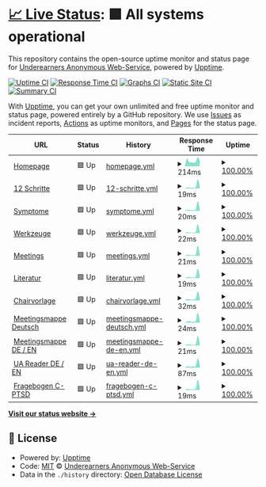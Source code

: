 # [📈 Live Status](https://anonyme-unterverdiener.de/upptime-uadeutschland): <!--live status--> **🟩 All systems operational**

This repository contains the open-source uptime monitor and status page for [Underearners Anonymous Web-Service](https://uadeutschland.github.io), powered by [Upptime](https://github.com/upptime/upptime).

[![Uptime CI](https://github.com/uadeutschland/upptime-uadeutschland/workflows/Uptime%20CI/badge.svg)](https://github.com/uadeutschland/upptime-uadeutschland/actions?query=workflow%3A%22Uptime+CI%22)
[![Response Time CI](https://github.com/uadeutschland/upptime-uadeutschland/workflows/Response%20Time%20CI/badge.svg)](https://github.com/uadeutschland/upptime-uadeutschland/actions?query=workflow%3A%22Response+Time+CI%22)
[![Graphs CI](https://github.com/uadeutschland/upptime-uadeutschland/workflows/Graphs%20CI/badge.svg)](https://github.com/uadeutschland/upptime-uadeutschland/actions?query=workflow%3A%22Graphs+CI%22)
[![Static Site CI](https://github.com/uadeutschland/upptime-uadeutschland/workflows/Static%20Site%20CI/badge.svg)](https://github.com/uadeutschland/upptime-uadeutschland/actions?query=workflow%3A%22Static+Site+CI%22)
[![Summary CI](https://github.com/uadeutschland/upptime-uadeutschland/workflows/Summary%20CI/badge.svg)](https://github.com/uadeutschland/upptime-uadeutschland/actions?query=workflow%3A%22Summary+CI%22)

With [Upptime](https://upptime.js.org), you can get your own unlimited and free uptime monitor and status page, powered entirely by a GitHub repository. We use [Issues](https://github.com/uadeutschland/upptime-uadeutschland/issues) as incident reports, [Actions](https://github.com/uadeutschland/upptime-uadeutschland/actions) as uptime monitors, and [Pages](https://https://anonyme-unterverdiener.de/upptime) for the status page.

<!--start: status pages-->
<!-- This summary is generated by Upptime (https://github.com/upptime/upptime) -->
<!-- Do not edit this manually, your changes will be overwritten -->
<!-- prettier-ignore -->
| URL | Status | History | Response Time | Uptime |
| --- | ------ | ------- | ------------- | ------ |
| <img alt="" src="https://icons.duckduckgo.com/ip3/anonyme-unterverdiener.de.ico" height="13"> [Homepage](https://anonyme-unterverdiener.de/) | 🟩 Up | [homepage.yml](https://github.com/uadeutschland/upptime-uadeutschland/commits/HEAD/history/homepage.yml) | <details><summary><img alt="Response time graph" src="./graphs/homepage/response-time-week.png" height="20"> 214ms</summary><br><a href="https://uadeutschland.github.io/upptime-uadeutschland/history/homepage"><img alt="Response time 278" src="https://img.shields.io/endpoint?url=https%3A%2F%2Fraw.githubusercontent.com%2Fuadeutschland%2Fupptime-uadeutschland%2FHEAD%2Fapi%2Fhomepage%2Fresponse-time.json"></a><br><a href="https://uadeutschland.github.io/upptime-uadeutschland/history/homepage"><img alt="24-hour response time 216" src="https://img.shields.io/endpoint?url=https%3A%2F%2Fraw.githubusercontent.com%2Fuadeutschland%2Fupptime-uadeutschland%2FHEAD%2Fapi%2Fhomepage%2Fresponse-time-day.json"></a><br><a href="https://uadeutschland.github.io/upptime-uadeutschland/history/homepage"><img alt="7-day response time 214" src="https://img.shields.io/endpoint?url=https%3A%2F%2Fraw.githubusercontent.com%2Fuadeutschland%2Fupptime-uadeutschland%2FHEAD%2Fapi%2Fhomepage%2Fresponse-time-week.json"></a><br><a href="https://uadeutschland.github.io/upptime-uadeutschland/history/homepage"><img alt="30-day response time 216" src="https://img.shields.io/endpoint?url=https%3A%2F%2Fraw.githubusercontent.com%2Fuadeutschland%2Fupptime-uadeutschland%2FHEAD%2Fapi%2Fhomepage%2Fresponse-time-month.json"></a><br><a href="https://uadeutschland.github.io/upptime-uadeutschland/history/homepage"><img alt="1-year response time 271" src="https://img.shields.io/endpoint?url=https%3A%2F%2Fraw.githubusercontent.com%2Fuadeutschland%2Fupptime-uadeutschland%2FHEAD%2Fapi%2Fhomepage%2Fresponse-time-year.json"></a></details> | <details><summary><a href="https://uadeutschland.github.io/upptime-uadeutschland/history/homepage">100.00%</a></summary><a href="https://uadeutschland.github.io/upptime-uadeutschland/history/homepage"><img alt="All-time uptime 99.98%" src="https://img.shields.io/endpoint?url=https%3A%2F%2Fraw.githubusercontent.com%2Fuadeutschland%2Fupptime-uadeutschland%2FHEAD%2Fapi%2Fhomepage%2Fuptime.json"></a><br><a href="https://uadeutschland.github.io/upptime-uadeutschland/history/homepage"><img alt="24-hour uptime 100.00%" src="https://img.shields.io/endpoint?url=https%3A%2F%2Fraw.githubusercontent.com%2Fuadeutschland%2Fupptime-uadeutschland%2FHEAD%2Fapi%2Fhomepage%2Fuptime-day.json"></a><br><a href="https://uadeutschland.github.io/upptime-uadeutschland/history/homepage"><img alt="7-day uptime 100.00%" src="https://img.shields.io/endpoint?url=https%3A%2F%2Fraw.githubusercontent.com%2Fuadeutschland%2Fupptime-uadeutschland%2FHEAD%2Fapi%2Fhomepage%2Fuptime-week.json"></a><br><a href="https://uadeutschland.github.io/upptime-uadeutschland/history/homepage"><img alt="30-day uptime 100.00%" src="https://img.shields.io/endpoint?url=https%3A%2F%2Fraw.githubusercontent.com%2Fuadeutschland%2Fupptime-uadeutschland%2FHEAD%2Fapi%2Fhomepage%2Fuptime-month.json"></a><br><a href="https://uadeutschland.github.io/upptime-uadeutschland/history/homepage"><img alt="1-year uptime 100.00%" src="https://img.shields.io/endpoint?url=https%3A%2F%2Fraw.githubusercontent.com%2Fuadeutschland%2Fupptime-uadeutschland%2FHEAD%2Fapi%2Fhomepage%2Fuptime-year.json"></a></details>
| <img alt="" src="https://icons.duckduckgo.com/ip3/anonyme-unterverdiener.de.ico" height="13"> [12 Schritte](https://anonyme-unterverdiener.de/12schritte/) | 🟩 Up | [12-schritte.yml](https://github.com/uadeutschland/upptime-uadeutschland/commits/HEAD/history/12-schritte.yml) | <details><summary><img alt="Response time graph" src="./graphs/12-schritte/response-time-week.png" height="20"> 19ms</summary><br><a href="https://uadeutschland.github.io/upptime-uadeutschland/history/12-schritte"><img alt="Response time 57" src="https://img.shields.io/endpoint?url=https%3A%2F%2Fraw.githubusercontent.com%2Fuadeutschland%2Fupptime-uadeutschland%2FHEAD%2Fapi%2F12-schritte%2Fresponse-time.json"></a><br><a href="https://uadeutschland.github.io/upptime-uadeutschland/history/12-schritte"><img alt="24-hour response time 17" src="https://img.shields.io/endpoint?url=https%3A%2F%2Fraw.githubusercontent.com%2Fuadeutschland%2Fupptime-uadeutschland%2FHEAD%2Fapi%2F12-schritte%2Fresponse-time-day.json"></a><br><a href="https://uadeutschland.github.io/upptime-uadeutschland/history/12-schritte"><img alt="7-day response time 19" src="https://img.shields.io/endpoint?url=https%3A%2F%2Fraw.githubusercontent.com%2Fuadeutschland%2Fupptime-uadeutschland%2FHEAD%2Fapi%2F12-schritte%2Fresponse-time-week.json"></a><br><a href="https://uadeutschland.github.io/upptime-uadeutschland/history/12-schritte"><img alt="30-day response time 33" src="https://img.shields.io/endpoint?url=https%3A%2F%2Fraw.githubusercontent.com%2Fuadeutschland%2Fupptime-uadeutschland%2FHEAD%2Fapi%2F12-schritte%2Fresponse-time-month.json"></a><br><a href="https://uadeutschland.github.io/upptime-uadeutschland/history/12-schritte"><img alt="1-year response time 62" src="https://img.shields.io/endpoint?url=https%3A%2F%2Fraw.githubusercontent.com%2Fuadeutschland%2Fupptime-uadeutschland%2FHEAD%2Fapi%2F12-schritte%2Fresponse-time-year.json"></a></details> | <details><summary><a href="https://uadeutschland.github.io/upptime-uadeutschland/history/12-schritte">100.00%</a></summary><a href="https://uadeutschland.github.io/upptime-uadeutschland/history/12-schritte"><img alt="All-time uptime 99.99%" src="https://img.shields.io/endpoint?url=https%3A%2F%2Fraw.githubusercontent.com%2Fuadeutschland%2Fupptime-uadeutschland%2FHEAD%2Fapi%2F12-schritte%2Fuptime.json"></a><br><a href="https://uadeutschland.github.io/upptime-uadeutschland/history/12-schritte"><img alt="24-hour uptime 100.00%" src="https://img.shields.io/endpoint?url=https%3A%2F%2Fraw.githubusercontent.com%2Fuadeutschland%2Fupptime-uadeutschland%2FHEAD%2Fapi%2F12-schritte%2Fuptime-day.json"></a><br><a href="https://uadeutschland.github.io/upptime-uadeutschland/history/12-schritte"><img alt="7-day uptime 100.00%" src="https://img.shields.io/endpoint?url=https%3A%2F%2Fraw.githubusercontent.com%2Fuadeutschland%2Fupptime-uadeutschland%2FHEAD%2Fapi%2F12-schritte%2Fuptime-week.json"></a><br><a href="https://uadeutschland.github.io/upptime-uadeutschland/history/12-schritte"><img alt="30-day uptime 100.00%" src="https://img.shields.io/endpoint?url=https%3A%2F%2Fraw.githubusercontent.com%2Fuadeutschland%2Fupptime-uadeutschland%2FHEAD%2Fapi%2F12-schritte%2Fuptime-month.json"></a><br><a href="https://uadeutschland.github.io/upptime-uadeutschland/history/12-schritte"><img alt="1-year uptime 100.00%" src="https://img.shields.io/endpoint?url=https%3A%2F%2Fraw.githubusercontent.com%2Fuadeutschland%2Fupptime-uadeutschland%2FHEAD%2Fapi%2F12-schritte%2Fuptime-year.json"></a></details>
| <img alt="" src="https://icons.duckduckgo.com/ip3/anonyme-unterverdiener.de.ico" height="13"> [Symptome](https://anonyme-unterverdiener.de/symptome/) | 🟩 Up | [symptome.yml](https://github.com/uadeutschland/upptime-uadeutschland/commits/HEAD/history/symptome.yml) | <details><summary><img alt="Response time graph" src="./graphs/symptome/response-time-week.png" height="20"> 20ms</summary><br><a href="https://uadeutschland.github.io/upptime-uadeutschland/history/symptome"><img alt="Response time 44" src="https://img.shields.io/endpoint?url=https%3A%2F%2Fraw.githubusercontent.com%2Fuadeutschland%2Fupptime-uadeutschland%2FHEAD%2Fapi%2Fsymptome%2Fresponse-time.json"></a><br><a href="https://uadeutschland.github.io/upptime-uadeutschland/history/symptome"><img alt="24-hour response time 16" src="https://img.shields.io/endpoint?url=https%3A%2F%2Fraw.githubusercontent.com%2Fuadeutschland%2Fupptime-uadeutschland%2FHEAD%2Fapi%2Fsymptome%2Fresponse-time-day.json"></a><br><a href="https://uadeutschland.github.io/upptime-uadeutschland/history/symptome"><img alt="7-day response time 20" src="https://img.shields.io/endpoint?url=https%3A%2F%2Fraw.githubusercontent.com%2Fuadeutschland%2Fupptime-uadeutschland%2FHEAD%2Fapi%2Fsymptome%2Fresponse-time-week.json"></a><br><a href="https://uadeutschland.github.io/upptime-uadeutschland/history/symptome"><img alt="30-day response time 32" src="https://img.shields.io/endpoint?url=https%3A%2F%2Fraw.githubusercontent.com%2Fuadeutschland%2Fupptime-uadeutschland%2FHEAD%2Fapi%2Fsymptome%2Fresponse-time-month.json"></a><br><a href="https://uadeutschland.github.io/upptime-uadeutschland/history/symptome"><img alt="1-year response time 45" src="https://img.shields.io/endpoint?url=https%3A%2F%2Fraw.githubusercontent.com%2Fuadeutschland%2Fupptime-uadeutschland%2FHEAD%2Fapi%2Fsymptome%2Fresponse-time-year.json"></a></details> | <details><summary><a href="https://uadeutschland.github.io/upptime-uadeutschland/history/symptome">100.00%</a></summary><a href="https://uadeutschland.github.io/upptime-uadeutschland/history/symptome"><img alt="All-time uptime 99.99%" src="https://img.shields.io/endpoint?url=https%3A%2F%2Fraw.githubusercontent.com%2Fuadeutschland%2Fupptime-uadeutschland%2FHEAD%2Fapi%2Fsymptome%2Fuptime.json"></a><br><a href="https://uadeutschland.github.io/upptime-uadeutschland/history/symptome"><img alt="24-hour uptime 100.00%" src="https://img.shields.io/endpoint?url=https%3A%2F%2Fraw.githubusercontent.com%2Fuadeutschland%2Fupptime-uadeutschland%2FHEAD%2Fapi%2Fsymptome%2Fuptime-day.json"></a><br><a href="https://uadeutschland.github.io/upptime-uadeutschland/history/symptome"><img alt="7-day uptime 100.00%" src="https://img.shields.io/endpoint?url=https%3A%2F%2Fraw.githubusercontent.com%2Fuadeutschland%2Fupptime-uadeutschland%2FHEAD%2Fapi%2Fsymptome%2Fuptime-week.json"></a><br><a href="https://uadeutschland.github.io/upptime-uadeutschland/history/symptome"><img alt="30-day uptime 100.00%" src="https://img.shields.io/endpoint?url=https%3A%2F%2Fraw.githubusercontent.com%2Fuadeutschland%2Fupptime-uadeutschland%2FHEAD%2Fapi%2Fsymptome%2Fuptime-month.json"></a><br><a href="https://uadeutschland.github.io/upptime-uadeutschland/history/symptome"><img alt="1-year uptime 100.00%" src="https://img.shields.io/endpoint?url=https%3A%2F%2Fraw.githubusercontent.com%2Fuadeutschland%2Fupptime-uadeutschland%2FHEAD%2Fapi%2Fsymptome%2Fuptime-year.json"></a></details>
| <img alt="" src="https://icons.duckduckgo.com/ip3/anonyme-unterverdiener.de.ico" height="13"> [Werkzeuge](https://anonyme-unterverdiener.de/werkzeuge/) | 🟩 Up | [werkzeuge.yml](https://github.com/uadeutschland/upptime-uadeutschland/commits/HEAD/history/werkzeuge.yml) | <details><summary><img alt="Response time graph" src="./graphs/werkzeuge/response-time-week.png" height="20"> 22ms</summary><br><a href="https://uadeutschland.github.io/upptime-uadeutschland/history/werkzeuge"><img alt="Response time 42" src="https://img.shields.io/endpoint?url=https%3A%2F%2Fraw.githubusercontent.com%2Fuadeutschland%2Fupptime-uadeutschland%2FHEAD%2Fapi%2Fwerkzeuge%2Fresponse-time.json"></a><br><a href="https://uadeutschland.github.io/upptime-uadeutschland/history/werkzeuge"><img alt="24-hour response time 14" src="https://img.shields.io/endpoint?url=https%3A%2F%2Fraw.githubusercontent.com%2Fuadeutschland%2Fupptime-uadeutschland%2FHEAD%2Fapi%2Fwerkzeuge%2Fresponse-time-day.json"></a><br><a href="https://uadeutschland.github.io/upptime-uadeutschland/history/werkzeuge"><img alt="7-day response time 22" src="https://img.shields.io/endpoint?url=https%3A%2F%2Fraw.githubusercontent.com%2Fuadeutschland%2Fupptime-uadeutschland%2FHEAD%2Fapi%2Fwerkzeuge%2Fresponse-time-week.json"></a><br><a href="https://uadeutschland.github.io/upptime-uadeutschland/history/werkzeuge"><img alt="30-day response time 33" src="https://img.shields.io/endpoint?url=https%3A%2F%2Fraw.githubusercontent.com%2Fuadeutschland%2Fupptime-uadeutschland%2FHEAD%2Fapi%2Fwerkzeuge%2Fresponse-time-month.json"></a><br><a href="https://uadeutschland.github.io/upptime-uadeutschland/history/werkzeuge"><img alt="1-year response time 42" src="https://img.shields.io/endpoint?url=https%3A%2F%2Fraw.githubusercontent.com%2Fuadeutschland%2Fupptime-uadeutschland%2FHEAD%2Fapi%2Fwerkzeuge%2Fresponse-time-year.json"></a></details> | <details><summary><a href="https://uadeutschland.github.io/upptime-uadeutschland/history/werkzeuge">100.00%</a></summary><a href="https://uadeutschland.github.io/upptime-uadeutschland/history/werkzeuge"><img alt="All-time uptime 99.99%" src="https://img.shields.io/endpoint?url=https%3A%2F%2Fraw.githubusercontent.com%2Fuadeutschland%2Fupptime-uadeutschland%2FHEAD%2Fapi%2Fwerkzeuge%2Fuptime.json"></a><br><a href="https://uadeutschland.github.io/upptime-uadeutschland/history/werkzeuge"><img alt="24-hour uptime 100.00%" src="https://img.shields.io/endpoint?url=https%3A%2F%2Fraw.githubusercontent.com%2Fuadeutschland%2Fupptime-uadeutschland%2FHEAD%2Fapi%2Fwerkzeuge%2Fuptime-day.json"></a><br><a href="https://uadeutschland.github.io/upptime-uadeutschland/history/werkzeuge"><img alt="7-day uptime 100.00%" src="https://img.shields.io/endpoint?url=https%3A%2F%2Fraw.githubusercontent.com%2Fuadeutschland%2Fupptime-uadeutschland%2FHEAD%2Fapi%2Fwerkzeuge%2Fuptime-week.json"></a><br><a href="https://uadeutschland.github.io/upptime-uadeutschland/history/werkzeuge"><img alt="30-day uptime 100.00%" src="https://img.shields.io/endpoint?url=https%3A%2F%2Fraw.githubusercontent.com%2Fuadeutschland%2Fupptime-uadeutschland%2FHEAD%2Fapi%2Fwerkzeuge%2Fuptime-month.json"></a><br><a href="https://uadeutschland.github.io/upptime-uadeutschland/history/werkzeuge"><img alt="1-year uptime 100.00%" src="https://img.shields.io/endpoint?url=https%3A%2F%2Fraw.githubusercontent.com%2Fuadeutschland%2Fupptime-uadeutschland%2FHEAD%2Fapi%2Fwerkzeuge%2Fuptime-year.json"></a></details>
| <img alt="" src="https://icons.duckduckgo.com/ip3/anonyme-unterverdiener.de.ico" height="13"> [Meetings](https://anonyme-unterverdiener.de/meetings/) | 🟩 Up | [meetings.yml](https://github.com/uadeutschland/upptime-uadeutschland/commits/HEAD/history/meetings.yml) | <details><summary><img alt="Response time graph" src="./graphs/meetings/response-time-week.png" height="20"> 21ms</summary><br><a href="https://uadeutschland.github.io/upptime-uadeutschland/history/meetings"><img alt="Response time 45" src="https://img.shields.io/endpoint?url=https%3A%2F%2Fraw.githubusercontent.com%2Fuadeutschland%2Fupptime-uadeutschland%2FHEAD%2Fapi%2Fmeetings%2Fresponse-time.json"></a><br><a href="https://uadeutschland.github.io/upptime-uadeutschland/history/meetings"><img alt="24-hour response time 14" src="https://img.shields.io/endpoint?url=https%3A%2F%2Fraw.githubusercontent.com%2Fuadeutschland%2Fupptime-uadeutschland%2FHEAD%2Fapi%2Fmeetings%2Fresponse-time-day.json"></a><br><a href="https://uadeutschland.github.io/upptime-uadeutschland/history/meetings"><img alt="7-day response time 21" src="https://img.shields.io/endpoint?url=https%3A%2F%2Fraw.githubusercontent.com%2Fuadeutschland%2Fupptime-uadeutschland%2FHEAD%2Fapi%2Fmeetings%2Fresponse-time-week.json"></a><br><a href="https://uadeutschland.github.io/upptime-uadeutschland/history/meetings"><img alt="30-day response time 34" src="https://img.shields.io/endpoint?url=https%3A%2F%2Fraw.githubusercontent.com%2Fuadeutschland%2Fupptime-uadeutschland%2FHEAD%2Fapi%2Fmeetings%2Fresponse-time-month.json"></a><br><a href="https://uadeutschland.github.io/upptime-uadeutschland/history/meetings"><img alt="1-year response time 45" src="https://img.shields.io/endpoint?url=https%3A%2F%2Fraw.githubusercontent.com%2Fuadeutschland%2Fupptime-uadeutschland%2FHEAD%2Fapi%2Fmeetings%2Fresponse-time-year.json"></a></details> | <details><summary><a href="https://uadeutschland.github.io/upptime-uadeutschland/history/meetings">100.00%</a></summary><a href="https://uadeutschland.github.io/upptime-uadeutschland/history/meetings"><img alt="All-time uptime 99.99%" src="https://img.shields.io/endpoint?url=https%3A%2F%2Fraw.githubusercontent.com%2Fuadeutschland%2Fupptime-uadeutschland%2FHEAD%2Fapi%2Fmeetings%2Fuptime.json"></a><br><a href="https://uadeutschland.github.io/upptime-uadeutschland/history/meetings"><img alt="24-hour uptime 100.00%" src="https://img.shields.io/endpoint?url=https%3A%2F%2Fraw.githubusercontent.com%2Fuadeutschland%2Fupptime-uadeutschland%2FHEAD%2Fapi%2Fmeetings%2Fuptime-day.json"></a><br><a href="https://uadeutschland.github.io/upptime-uadeutschland/history/meetings"><img alt="7-day uptime 100.00%" src="https://img.shields.io/endpoint?url=https%3A%2F%2Fraw.githubusercontent.com%2Fuadeutschland%2Fupptime-uadeutschland%2FHEAD%2Fapi%2Fmeetings%2Fuptime-week.json"></a><br><a href="https://uadeutschland.github.io/upptime-uadeutschland/history/meetings"><img alt="30-day uptime 100.00%" src="https://img.shields.io/endpoint?url=https%3A%2F%2Fraw.githubusercontent.com%2Fuadeutschland%2Fupptime-uadeutschland%2FHEAD%2Fapi%2Fmeetings%2Fuptime-month.json"></a><br><a href="https://uadeutschland.github.io/upptime-uadeutschland/history/meetings"><img alt="1-year uptime 100.00%" src="https://img.shields.io/endpoint?url=https%3A%2F%2Fraw.githubusercontent.com%2Fuadeutschland%2Fupptime-uadeutschland%2FHEAD%2Fapi%2Fmeetings%2Fuptime-year.json"></a></details>
| <img alt="" src="https://icons.duckduckgo.com/ip3/anonyme-unterverdiener.de.ico" height="13"> [Literatur](https://anonyme-unterverdiener.de/literatur/) | 🟩 Up | [literatur.yml](https://github.com/uadeutschland/upptime-uadeutschland/commits/HEAD/history/literatur.yml) | <details><summary><img alt="Response time graph" src="./graphs/literatur/response-time-week.png" height="20"> 19ms</summary><br><a href="https://uadeutschland.github.io/upptime-uadeutschland/history/literatur"><img alt="Response time 43" src="https://img.shields.io/endpoint?url=https%3A%2F%2Fraw.githubusercontent.com%2Fuadeutschland%2Fupptime-uadeutschland%2FHEAD%2Fapi%2Fliteratur%2Fresponse-time.json"></a><br><a href="https://uadeutschland.github.io/upptime-uadeutschland/history/literatur"><img alt="24-hour response time 12" src="https://img.shields.io/endpoint?url=https%3A%2F%2Fraw.githubusercontent.com%2Fuadeutschland%2Fupptime-uadeutschland%2FHEAD%2Fapi%2Fliteratur%2Fresponse-time-day.json"></a><br><a href="https://uadeutschland.github.io/upptime-uadeutschland/history/literatur"><img alt="7-day response time 19" src="https://img.shields.io/endpoint?url=https%3A%2F%2Fraw.githubusercontent.com%2Fuadeutschland%2Fupptime-uadeutschland%2FHEAD%2Fapi%2Fliteratur%2Fresponse-time-week.json"></a><br><a href="https://uadeutschland.github.io/upptime-uadeutschland/history/literatur"><img alt="30-day response time 35" src="https://img.shields.io/endpoint?url=https%3A%2F%2Fraw.githubusercontent.com%2Fuadeutschland%2Fupptime-uadeutschland%2FHEAD%2Fapi%2Fliteratur%2Fresponse-time-month.json"></a><br><a href="https://uadeutschland.github.io/upptime-uadeutschland/history/literatur"><img alt="1-year response time 44" src="https://img.shields.io/endpoint?url=https%3A%2F%2Fraw.githubusercontent.com%2Fuadeutschland%2Fupptime-uadeutschland%2FHEAD%2Fapi%2Fliteratur%2Fresponse-time-year.json"></a></details> | <details><summary><a href="https://uadeutschland.github.io/upptime-uadeutschland/history/literatur">100.00%</a></summary><a href="https://uadeutschland.github.io/upptime-uadeutschland/history/literatur"><img alt="All-time uptime 99.99%" src="https://img.shields.io/endpoint?url=https%3A%2F%2Fraw.githubusercontent.com%2Fuadeutschland%2Fupptime-uadeutschland%2FHEAD%2Fapi%2Fliteratur%2Fuptime.json"></a><br><a href="https://uadeutschland.github.io/upptime-uadeutschland/history/literatur"><img alt="24-hour uptime 100.00%" src="https://img.shields.io/endpoint?url=https%3A%2F%2Fraw.githubusercontent.com%2Fuadeutschland%2Fupptime-uadeutschland%2FHEAD%2Fapi%2Fliteratur%2Fuptime-day.json"></a><br><a href="https://uadeutschland.github.io/upptime-uadeutschland/history/literatur"><img alt="7-day uptime 100.00%" src="https://img.shields.io/endpoint?url=https%3A%2F%2Fraw.githubusercontent.com%2Fuadeutschland%2Fupptime-uadeutschland%2FHEAD%2Fapi%2Fliteratur%2Fuptime-week.json"></a><br><a href="https://uadeutschland.github.io/upptime-uadeutschland/history/literatur"><img alt="30-day uptime 100.00%" src="https://img.shields.io/endpoint?url=https%3A%2F%2Fraw.githubusercontent.com%2Fuadeutschland%2Fupptime-uadeutschland%2FHEAD%2Fapi%2Fliteratur%2Fuptime-month.json"></a><br><a href="https://uadeutschland.github.io/upptime-uadeutschland/history/literatur"><img alt="1-year uptime 100.00%" src="https://img.shields.io/endpoint?url=https%3A%2F%2Fraw.githubusercontent.com%2Fuadeutschland%2Fupptime-uadeutschland%2FHEAD%2Fapi%2Fliteratur%2Fuptime-year.json"></a></details>
| <img alt="" src="https://icons.duckduckgo.com/ip3/anonyme-unterverdiener.de.ico" height="13"> [Chairvorlage](https://anonyme-unterverdiener.de/files/UA-Online-Chairvorlage-dt.pdf) | 🟩 Up | [chairvorlage.yml](https://github.com/uadeutschland/upptime-uadeutschland/commits/HEAD/history/chairvorlage.yml) | <details><summary><img alt="Response time graph" src="./graphs/chairvorlage/response-time-week.png" height="20"> 32ms</summary><br><a href="https://uadeutschland.github.io/upptime-uadeutschland/history/chairvorlage"><img alt="Response time 53" src="https://img.shields.io/endpoint?url=https%3A%2F%2Fraw.githubusercontent.com%2Fuadeutschland%2Fupptime-uadeutschland%2FHEAD%2Fapi%2Fchairvorlage%2Fresponse-time.json"></a><br><a href="https://uadeutschland.github.io/upptime-uadeutschland/history/chairvorlage"><img alt="24-hour response time 28" src="https://img.shields.io/endpoint?url=https%3A%2F%2Fraw.githubusercontent.com%2Fuadeutschland%2Fupptime-uadeutschland%2FHEAD%2Fapi%2Fchairvorlage%2Fresponse-time-day.json"></a><br><a href="https://uadeutschland.github.io/upptime-uadeutschland/history/chairvorlage"><img alt="7-day response time 32" src="https://img.shields.io/endpoint?url=https%3A%2F%2Fraw.githubusercontent.com%2Fuadeutschland%2Fupptime-uadeutschland%2FHEAD%2Fapi%2Fchairvorlage%2Fresponse-time-week.json"></a><br><a href="https://uadeutschland.github.io/upptime-uadeutschland/history/chairvorlage"><img alt="30-day response time 44" src="https://img.shields.io/endpoint?url=https%3A%2F%2Fraw.githubusercontent.com%2Fuadeutschland%2Fupptime-uadeutschland%2FHEAD%2Fapi%2Fchairvorlage%2Fresponse-time-month.json"></a><br><a href="https://uadeutschland.github.io/upptime-uadeutschland/history/chairvorlage"><img alt="1-year response time 53" src="https://img.shields.io/endpoint?url=https%3A%2F%2Fraw.githubusercontent.com%2Fuadeutschland%2Fupptime-uadeutschland%2FHEAD%2Fapi%2Fchairvorlage%2Fresponse-time-year.json"></a></details> | <details><summary><a href="https://uadeutschland.github.io/upptime-uadeutschland/history/chairvorlage">100.00%</a></summary><a href="https://uadeutschland.github.io/upptime-uadeutschland/history/chairvorlage"><img alt="All-time uptime 99.99%" src="https://img.shields.io/endpoint?url=https%3A%2F%2Fraw.githubusercontent.com%2Fuadeutschland%2Fupptime-uadeutschland%2FHEAD%2Fapi%2Fchairvorlage%2Fuptime.json"></a><br><a href="https://uadeutschland.github.io/upptime-uadeutschland/history/chairvorlage"><img alt="24-hour uptime 100.00%" src="https://img.shields.io/endpoint?url=https%3A%2F%2Fraw.githubusercontent.com%2Fuadeutschland%2Fupptime-uadeutschland%2FHEAD%2Fapi%2Fchairvorlage%2Fuptime-day.json"></a><br><a href="https://uadeutschland.github.io/upptime-uadeutschland/history/chairvorlage"><img alt="7-day uptime 100.00%" src="https://img.shields.io/endpoint?url=https%3A%2F%2Fraw.githubusercontent.com%2Fuadeutschland%2Fupptime-uadeutschland%2FHEAD%2Fapi%2Fchairvorlage%2Fuptime-week.json"></a><br><a href="https://uadeutschland.github.io/upptime-uadeutschland/history/chairvorlage"><img alt="30-day uptime 100.00%" src="https://img.shields.io/endpoint?url=https%3A%2F%2Fraw.githubusercontent.com%2Fuadeutschland%2Fupptime-uadeutschland%2FHEAD%2Fapi%2Fchairvorlage%2Fuptime-month.json"></a><br><a href="https://uadeutschland.github.io/upptime-uadeutschland/history/chairvorlage"><img alt="1-year uptime 100.00%" src="https://img.shields.io/endpoint?url=https%3A%2F%2Fraw.githubusercontent.com%2Fuadeutschland%2Fupptime-uadeutschland%2FHEAD%2Fapi%2Fchairvorlage%2Fuptime-year.json"></a></details>
| <img alt="" src="https://icons.duckduckgo.com/ip3/anonyme-unterverdiener.de.ico" height="13"> [Meetingsmappe Deutsch](https://anonyme-unterverdiener.de/files/UA%20Meetingsmappe%20Deutsch.pdf) | 🟩 Up | [meetingsmappe-deutsch.yml](https://github.com/uadeutschland/upptime-uadeutschland/commits/HEAD/history/meetingsmappe-deutsch.yml) | <details><summary><img alt="Response time graph" src="./graphs/meetingsmappe-deutsch/response-time-week.png" height="20"> 24ms</summary><br><a href="https://uadeutschland.github.io/upptime-uadeutschland/history/meetingsmappe-deutsch"><img alt="Response time 53" src="https://img.shields.io/endpoint?url=https%3A%2F%2Fraw.githubusercontent.com%2Fuadeutschland%2Fupptime-uadeutschland%2FHEAD%2Fapi%2Fmeetingsmappe-deutsch%2Fresponse-time.json"></a><br><a href="https://uadeutschland.github.io/upptime-uadeutschland/history/meetingsmappe-deutsch"><img alt="24-hour response time 17" src="https://img.shields.io/endpoint?url=https%3A%2F%2Fraw.githubusercontent.com%2Fuadeutschland%2Fupptime-uadeutschland%2FHEAD%2Fapi%2Fmeetingsmappe-deutsch%2Fresponse-time-day.json"></a><br><a href="https://uadeutschland.github.io/upptime-uadeutschland/history/meetingsmappe-deutsch"><img alt="7-day response time 24" src="https://img.shields.io/endpoint?url=https%3A%2F%2Fraw.githubusercontent.com%2Fuadeutschland%2Fupptime-uadeutschland%2FHEAD%2Fapi%2Fmeetingsmappe-deutsch%2Fresponse-time-week.json"></a><br><a href="https://uadeutschland.github.io/upptime-uadeutschland/history/meetingsmappe-deutsch"><img alt="30-day response time 40" src="https://img.shields.io/endpoint?url=https%3A%2F%2Fraw.githubusercontent.com%2Fuadeutschland%2Fupptime-uadeutschland%2FHEAD%2Fapi%2Fmeetingsmappe-deutsch%2Fresponse-time-month.json"></a><br><a href="https://uadeutschland.github.io/upptime-uadeutschland/history/meetingsmappe-deutsch"><img alt="1-year response time 55" src="https://img.shields.io/endpoint?url=https%3A%2F%2Fraw.githubusercontent.com%2Fuadeutschland%2Fupptime-uadeutschland%2FHEAD%2Fapi%2Fmeetingsmappe-deutsch%2Fresponse-time-year.json"></a></details> | <details><summary><a href="https://uadeutschland.github.io/upptime-uadeutschland/history/meetingsmappe-deutsch">100.00%</a></summary><a href="https://uadeutschland.github.io/upptime-uadeutschland/history/meetingsmappe-deutsch"><img alt="All-time uptime 99.99%" src="https://img.shields.io/endpoint?url=https%3A%2F%2Fraw.githubusercontent.com%2Fuadeutschland%2Fupptime-uadeutschland%2FHEAD%2Fapi%2Fmeetingsmappe-deutsch%2Fuptime.json"></a><br><a href="https://uadeutschland.github.io/upptime-uadeutschland/history/meetingsmappe-deutsch"><img alt="24-hour uptime 100.00%" src="https://img.shields.io/endpoint?url=https%3A%2F%2Fraw.githubusercontent.com%2Fuadeutschland%2Fupptime-uadeutschland%2FHEAD%2Fapi%2Fmeetingsmappe-deutsch%2Fuptime-day.json"></a><br><a href="https://uadeutschland.github.io/upptime-uadeutschland/history/meetingsmappe-deutsch"><img alt="7-day uptime 100.00%" src="https://img.shields.io/endpoint?url=https%3A%2F%2Fraw.githubusercontent.com%2Fuadeutschland%2Fupptime-uadeutschland%2FHEAD%2Fapi%2Fmeetingsmappe-deutsch%2Fuptime-week.json"></a><br><a href="https://uadeutschland.github.io/upptime-uadeutschland/history/meetingsmappe-deutsch"><img alt="30-day uptime 100.00%" src="https://img.shields.io/endpoint?url=https%3A%2F%2Fraw.githubusercontent.com%2Fuadeutschland%2Fupptime-uadeutschland%2FHEAD%2Fapi%2Fmeetingsmappe-deutsch%2Fuptime-month.json"></a><br><a href="https://uadeutschland.github.io/upptime-uadeutschland/history/meetingsmappe-deutsch"><img alt="1-year uptime 100.00%" src="https://img.shields.io/endpoint?url=https%3A%2F%2Fraw.githubusercontent.com%2Fuadeutschland%2Fupptime-uadeutschland%2FHEAD%2Fapi%2Fmeetingsmappe-deutsch%2Fuptime-year.json"></a></details>
| <img alt="" src="https://icons.duckduckgo.com/ip3/anonyme-unterverdiener.de.ico" height="13"> [Meetingsmappe DE / EN](https://anonyme-unterverdiener.de/files/UA_pages_en-de_new.pdf) | 🟩 Up | [meetingsmappe-de-en.yml](https://github.com/uadeutschland/upptime-uadeutschland/commits/HEAD/history/meetingsmappe-de-en.yml) | <details><summary><img alt="Response time graph" src="./graphs/meetingsmappe-de-en/response-time-week.png" height="20"> 21ms</summary><br><a href="https://uadeutschland.github.io/upptime-uadeutschland/history/meetingsmappe-de-en"><img alt="Response time 45" src="https://img.shields.io/endpoint?url=https%3A%2F%2Fraw.githubusercontent.com%2Fuadeutschland%2Fupptime-uadeutschland%2FHEAD%2Fapi%2Fmeetingsmappe-de-en%2Fresponse-time.json"></a><br><a href="https://uadeutschland.github.io/upptime-uadeutschland/history/meetingsmappe-de-en"><img alt="24-hour response time 17" src="https://img.shields.io/endpoint?url=https%3A%2F%2Fraw.githubusercontent.com%2Fuadeutschland%2Fupptime-uadeutschland%2FHEAD%2Fapi%2Fmeetingsmappe-de-en%2Fresponse-time-day.json"></a><br><a href="https://uadeutschland.github.io/upptime-uadeutschland/history/meetingsmappe-de-en"><img alt="7-day response time 21" src="https://img.shields.io/endpoint?url=https%3A%2F%2Fraw.githubusercontent.com%2Fuadeutschland%2Fupptime-uadeutschland%2FHEAD%2Fapi%2Fmeetingsmappe-de-en%2Fresponse-time-week.json"></a><br><a href="https://uadeutschland.github.io/upptime-uadeutschland/history/meetingsmappe-de-en"><img alt="30-day response time 40" src="https://img.shields.io/endpoint?url=https%3A%2F%2Fraw.githubusercontent.com%2Fuadeutschland%2Fupptime-uadeutschland%2FHEAD%2Fapi%2Fmeetingsmappe-de-en%2Fresponse-time-month.json"></a><br><a href="https://uadeutschland.github.io/upptime-uadeutschland/history/meetingsmappe-de-en"><img alt="1-year response time 46" src="https://img.shields.io/endpoint?url=https%3A%2F%2Fraw.githubusercontent.com%2Fuadeutschland%2Fupptime-uadeutschland%2FHEAD%2Fapi%2Fmeetingsmappe-de-en%2Fresponse-time-year.json"></a></details> | <details><summary><a href="https://uadeutschland.github.io/upptime-uadeutschland/history/meetingsmappe-de-en">100.00%</a></summary><a href="https://uadeutschland.github.io/upptime-uadeutschland/history/meetingsmappe-de-en"><img alt="All-time uptime 99.99%" src="https://img.shields.io/endpoint?url=https%3A%2F%2Fraw.githubusercontent.com%2Fuadeutschland%2Fupptime-uadeutschland%2FHEAD%2Fapi%2Fmeetingsmappe-de-en%2Fuptime.json"></a><br><a href="https://uadeutschland.github.io/upptime-uadeutschland/history/meetingsmappe-de-en"><img alt="24-hour uptime 100.00%" src="https://img.shields.io/endpoint?url=https%3A%2F%2Fraw.githubusercontent.com%2Fuadeutschland%2Fupptime-uadeutschland%2FHEAD%2Fapi%2Fmeetingsmappe-de-en%2Fuptime-day.json"></a><br><a href="https://uadeutschland.github.io/upptime-uadeutschland/history/meetingsmappe-de-en"><img alt="7-day uptime 100.00%" src="https://img.shields.io/endpoint?url=https%3A%2F%2Fraw.githubusercontent.com%2Fuadeutschland%2Fupptime-uadeutschland%2FHEAD%2Fapi%2Fmeetingsmappe-de-en%2Fuptime-week.json"></a><br><a href="https://uadeutschland.github.io/upptime-uadeutschland/history/meetingsmappe-de-en"><img alt="30-day uptime 100.00%" src="https://img.shields.io/endpoint?url=https%3A%2F%2Fraw.githubusercontent.com%2Fuadeutschland%2Fupptime-uadeutschland%2FHEAD%2Fapi%2Fmeetingsmappe-de-en%2Fuptime-month.json"></a><br><a href="https://uadeutschland.github.io/upptime-uadeutschland/history/meetingsmappe-de-en"><img alt="1-year uptime 100.00%" src="https://img.shields.io/endpoint?url=https%3A%2F%2Fraw.githubusercontent.com%2Fuadeutschland%2Fupptime-uadeutschland%2FHEAD%2Fapi%2Fmeetingsmappe-de-en%2Fuptime-year.json"></a></details>
| <img alt="" src="https://icons.duckduckgo.com/ip3/anonyme-unterverdiener.de.ico" height="13"> [UA Reader DE / EN](https://anonyme-unterverdiener.de/files/UA_Reader_new.pdf) | 🟩 Up | [ua-reader-de-en.yml](https://github.com/uadeutschland/upptime-uadeutschland/commits/HEAD/history/ua-reader-de-en.yml) | <details><summary><img alt="Response time graph" src="./graphs/ua-reader-de-en/response-time-week.png" height="20"> 87ms</summary><br><a href="https://uadeutschland.github.io/upptime-uadeutschland/history/ua-reader-de-en"><img alt="Response time 214" src="https://img.shields.io/endpoint?url=https%3A%2F%2Fraw.githubusercontent.com%2Fuadeutschland%2Fupptime-uadeutschland%2FHEAD%2Fapi%2Fua-reader-de-en%2Fresponse-time.json"></a><br><a href="https://uadeutschland.github.io/upptime-uadeutschland/history/ua-reader-de-en"><img alt="24-hour response time 89" src="https://img.shields.io/endpoint?url=https%3A%2F%2Fraw.githubusercontent.com%2Fuadeutschland%2Fupptime-uadeutschland%2FHEAD%2Fapi%2Fua-reader-de-en%2Fresponse-time-day.json"></a><br><a href="https://uadeutschland.github.io/upptime-uadeutschland/history/ua-reader-de-en"><img alt="7-day response time 87" src="https://img.shields.io/endpoint?url=https%3A%2F%2Fraw.githubusercontent.com%2Fuadeutschland%2Fupptime-uadeutschland%2FHEAD%2Fapi%2Fua-reader-de-en%2Fresponse-time-week.json"></a><br><a href="https://uadeutschland.github.io/upptime-uadeutschland/history/ua-reader-de-en"><img alt="30-day response time 112" src="https://img.shields.io/endpoint?url=https%3A%2F%2Fraw.githubusercontent.com%2Fuadeutschland%2Fupptime-uadeutschland%2FHEAD%2Fapi%2Fua-reader-de-en%2Fresponse-time-month.json"></a><br><a href="https://uadeutschland.github.io/upptime-uadeutschland/history/ua-reader-de-en"><img alt="1-year response time 228" src="https://img.shields.io/endpoint?url=https%3A%2F%2Fraw.githubusercontent.com%2Fuadeutschland%2Fupptime-uadeutschland%2FHEAD%2Fapi%2Fua-reader-de-en%2Fresponse-time-year.json"></a></details> | <details><summary><a href="https://uadeutschland.github.io/upptime-uadeutschland/history/ua-reader-de-en">100.00%</a></summary><a href="https://uadeutschland.github.io/upptime-uadeutschland/history/ua-reader-de-en"><img alt="All-time uptime 99.99%" src="https://img.shields.io/endpoint?url=https%3A%2F%2Fraw.githubusercontent.com%2Fuadeutschland%2Fupptime-uadeutschland%2FHEAD%2Fapi%2Fua-reader-de-en%2Fuptime.json"></a><br><a href="https://uadeutschland.github.io/upptime-uadeutschland/history/ua-reader-de-en"><img alt="24-hour uptime 100.00%" src="https://img.shields.io/endpoint?url=https%3A%2F%2Fraw.githubusercontent.com%2Fuadeutschland%2Fupptime-uadeutschland%2FHEAD%2Fapi%2Fua-reader-de-en%2Fuptime-day.json"></a><br><a href="https://uadeutschland.github.io/upptime-uadeutschland/history/ua-reader-de-en"><img alt="7-day uptime 100.00%" src="https://img.shields.io/endpoint?url=https%3A%2F%2Fraw.githubusercontent.com%2Fuadeutschland%2Fupptime-uadeutschland%2FHEAD%2Fapi%2Fua-reader-de-en%2Fuptime-week.json"></a><br><a href="https://uadeutschland.github.io/upptime-uadeutschland/history/ua-reader-de-en"><img alt="30-day uptime 100.00%" src="https://img.shields.io/endpoint?url=https%3A%2F%2Fraw.githubusercontent.com%2Fuadeutschland%2Fupptime-uadeutschland%2FHEAD%2Fapi%2Fua-reader-de-en%2Fuptime-month.json"></a><br><a href="https://uadeutschland.github.io/upptime-uadeutschland/history/ua-reader-de-en"><img alt="1-year uptime 100.00%" src="https://img.shields.io/endpoint?url=https%3A%2F%2Fraw.githubusercontent.com%2Fuadeutschland%2Fupptime-uadeutschland%2FHEAD%2Fapi%2Fua-reader-de-en%2Fuptime-year.json"></a></details>
| <img alt="" src="https://icons.duckduckgo.com/ip3/anonyme-unterverdiener.de.ico" height="13"> [Fragebogen C-PTSD](https://anonyme-unterverdiener.de/files/Fragebogen%20C-PTSD.pdf) | 🟩 Up | [fragebogen-c-ptsd.yml](https://github.com/uadeutschland/upptime-uadeutschland/commits/HEAD/history/fragebogen-c-ptsd.yml) | <details><summary><img alt="Response time graph" src="./graphs/fragebogen-c-ptsd/response-time-week.png" height="20"> 19ms</summary><br><a href="https://uadeutschland.github.io/upptime-uadeutschland/history/fragebogen-c-ptsd"><img alt="Response time 45" src="https://img.shields.io/endpoint?url=https%3A%2F%2Fraw.githubusercontent.com%2Fuadeutschland%2Fupptime-uadeutschland%2FHEAD%2Fapi%2Ffragebogen-c-ptsd%2Fresponse-time.json"></a><br><a href="https://uadeutschland.github.io/upptime-uadeutschland/history/fragebogen-c-ptsd"><img alt="24-hour response time 14" src="https://img.shields.io/endpoint?url=https%3A%2F%2Fraw.githubusercontent.com%2Fuadeutschland%2Fupptime-uadeutschland%2FHEAD%2Fapi%2Ffragebogen-c-ptsd%2Fresponse-time-day.json"></a><br><a href="https://uadeutschland.github.io/upptime-uadeutschland/history/fragebogen-c-ptsd"><img alt="7-day response time 19" src="https://img.shields.io/endpoint?url=https%3A%2F%2Fraw.githubusercontent.com%2Fuadeutschland%2Fupptime-uadeutschland%2FHEAD%2Fapi%2Ffragebogen-c-ptsd%2Fresponse-time-week.json"></a><br><a href="https://uadeutschland.github.io/upptime-uadeutschland/history/fragebogen-c-ptsd"><img alt="30-day response time 32" src="https://img.shields.io/endpoint?url=https%3A%2F%2Fraw.githubusercontent.com%2Fuadeutschland%2Fupptime-uadeutschland%2FHEAD%2Fapi%2Ffragebogen-c-ptsd%2Fresponse-time-month.json"></a><br><a href="https://uadeutschland.github.io/upptime-uadeutschland/history/fragebogen-c-ptsd"><img alt="1-year response time 45" src="https://img.shields.io/endpoint?url=https%3A%2F%2Fraw.githubusercontent.com%2Fuadeutschland%2Fupptime-uadeutschland%2FHEAD%2Fapi%2Ffragebogen-c-ptsd%2Fresponse-time-year.json"></a></details> | <details><summary><a href="https://uadeutschland.github.io/upptime-uadeutschland/history/fragebogen-c-ptsd">100.00%</a></summary><a href="https://uadeutschland.github.io/upptime-uadeutschland/history/fragebogen-c-ptsd"><img alt="All-time uptime 99.99%" src="https://img.shields.io/endpoint?url=https%3A%2F%2Fraw.githubusercontent.com%2Fuadeutschland%2Fupptime-uadeutschland%2FHEAD%2Fapi%2Ffragebogen-c-ptsd%2Fuptime.json"></a><br><a href="https://uadeutschland.github.io/upptime-uadeutschland/history/fragebogen-c-ptsd"><img alt="24-hour uptime 100.00%" src="https://img.shields.io/endpoint?url=https%3A%2F%2Fraw.githubusercontent.com%2Fuadeutschland%2Fupptime-uadeutschland%2FHEAD%2Fapi%2Ffragebogen-c-ptsd%2Fuptime-day.json"></a><br><a href="https://uadeutschland.github.io/upptime-uadeutschland/history/fragebogen-c-ptsd"><img alt="7-day uptime 100.00%" src="https://img.shields.io/endpoint?url=https%3A%2F%2Fraw.githubusercontent.com%2Fuadeutschland%2Fupptime-uadeutschland%2FHEAD%2Fapi%2Ffragebogen-c-ptsd%2Fuptime-week.json"></a><br><a href="https://uadeutschland.github.io/upptime-uadeutschland/history/fragebogen-c-ptsd"><img alt="30-day uptime 100.00%" src="https://img.shields.io/endpoint?url=https%3A%2F%2Fraw.githubusercontent.com%2Fuadeutschland%2Fupptime-uadeutschland%2FHEAD%2Fapi%2Ffragebogen-c-ptsd%2Fuptime-month.json"></a><br><a href="https://uadeutschland.github.io/upptime-uadeutschland/history/fragebogen-c-ptsd"><img alt="1-year uptime 100.00%" src="https://img.shields.io/endpoint?url=https%3A%2F%2Fraw.githubusercontent.com%2Fuadeutschland%2Fupptime-uadeutschland%2FHEAD%2Fapi%2Ffragebogen-c-ptsd%2Fuptime-year.json"></a></details>

<!--end: status pages-->

[**Visit our status website →**](https://anonyme-unterverdiener.de/upptime-uadeutschland)

## 📄 License

- Powered by: [Upptime](https://github.com/upptime/upptime)
- Code: [MIT](./LICENSE) © [Underearners Anonymous Web-Service](uadeutschland.github.io)
- Data in the `./history` directory: [Open Database License](https://opendatacommons.org/licenses/odbl/1-0/)
